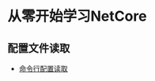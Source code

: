 # 从零开始学习NetCore

## 配置文件读取

- [命令行配置读取](https://github.com/coderdp/StartNetCore/blob/master/CommandLineSample/CommandLineSample/Program.cs)


